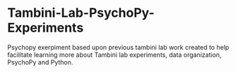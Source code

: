 # Tambini-Lab-PsychoPy-Experiments
Psychopy exerpiment based upon previous tambini lab work created to help facilitate learning more about Tambini lab experiments, data organization, PsychoPy and Python. 
